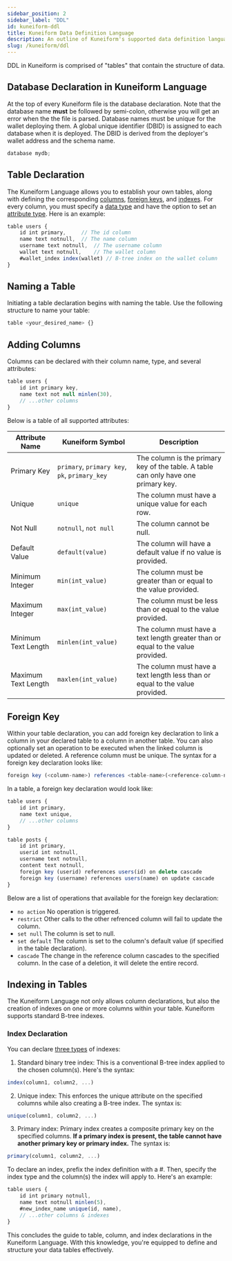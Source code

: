 ```yaml
---
sidebar_position: 2
sidebar_label: "DDL"
id: kuneiform-ddl
title: Kuneiform Data Definition Language
description: An outline of Kuneiform's supported data definition language.
slug: /kuneiform/ddl
---
```


DDL in Kuneiform is comprised of "tables" that contain the structure of data.

## Database Declaration in Kuneiform Language

At the top of every Kuneiform file is the database declaration. Note that the database name **must** be followed by semi-colon, otherwise you will get an error when the the file is parsed. Database names must be unique for the wallet deploying them. A global
unique identifier (DBID) is assigned to each database when it is deployed. The DBID is derived from the deployer's wallet address
and the schema name.

```typescript
database mydb;
```

## Table Declaration

The Kuneiform Language allows you to establish your own tables, along with defining the corresponding [columns](#adding-columns), [foreign keys](#foreign-key), and [indexes](#indexing-in-tables). For every column, you must specify a [data type](/docs/kuneiform/supported-features#data-types) and have the option to set an [attribute type](/docs/kuneiform/supported-features#attributes). Here is an example:

```typescript
table users {
    id int primary,     // The id column
    name text notnull,  // The name column
    username text notnull,  // The username column
    wallet text notnull,    // The wallet column
    #wallet_index index(wallet) // B-tree index on the wallet column
}
```

## Naming a Table

Initiating a table declaration begins with naming the table. Use the following structure to name your table:

```typescript
table <your_desired_name> {}
```

## Adding Columns

Columns can be declared with their column name, type, and several attributes:

```typescript
table users {
    id int primary key,
    name text not null minlen(30),
    // ...other columns
}
```

Below is a table of all supported attributes:

| Attribute Name | Kuneiform Symbol | Description |
| --------- | --------- | ----------- |
| Primary Key | `primary`, `primary key`, `pk`, `primary_key` | The column is the primary key of the table.  A table can only have one primary key. |
| Unique | `unique` | The column must have a unique value for each row. |
| Not Null | `notnull`, `not null` | The column cannot be null. |
| Default Value | `default(value)` | The column will have a default value if no value is provided. |
| Minimum Integer | `min(int_value)` | The column must be greater than or equal to the value provided. |
| Maximum Integer | `max(int_value)` | The column must be less than or equal to the value provided. |
| Minimum Text Length | `minlen(int_value)` | The column must have a text length greater than or equal to the value provided. |
| Maximum Text Length | `maxlen(int_value)` | The column must have a text length less than or equal to the value provided. |

## Foreign Key

Within your table declaration, you can add foreign key declaration to link a column in your declared table to a column in another table. You can also optionally set an operation to be executed when the linked column is updated or deleted. A reference column must be unique. The syntax for a foreign key declaration looks like:

```typescript
foreign key (<column-name>) references <table-name>(<reference-column-name>) on update | delete <foreign-key-operation>
```

In a table, a foreign key declaration would look like:

```typescript
table users {
    id int primary,
    name text unique,
    // ...other columns
}

table posts {
    id int primary,
    userid int notnull,
    username text notnull,
    content text notnull,
    foreign key (userid) references users(id) on delete cascade
    foreign key (username) references users(name) on update cascade
}
```

Below are a list of operations that available for the foreign key declaration:

- ```no action``` No operation is triggered.
- ```restrict``` Other calls to the other refrenced column will fail to update the column.
- ```set null``` The column is set to null.
- ```set default``` The column is set to the column's default value (if specified in the table declaration).
- ```cascade``` The change in the reference column cascades to the specified column.  In the case of a deletion, it will delete the entire record.

## Indexing in Tables

The Kuneiform Language not only allows column declarations, but also the creation of indexes on one or more columns within your table. Kuneiform supports standard B-tree indexes.

### Index Declaration

You can declare [three types](/docs/kuneiform/supported-features#indexes) of indexes:

1. Standard binary tree index: This is a conventional B-tree index applied to the chosen column(s). Here's the syntax:

```typescript
index(column1, column2, ...)
```

2. Unique index: This enforces the unique attribute on the specified columns while also creating a B-tree index. The syntax is:

```typescript
unique(column1, column2, ...)
```

3. Primary index: Primary index creates a composite primary key on the specified columns. **If a primary index is present, the table cannot have another primary key or primary index.** The syntax is:

```typescript
primary(column1, column2, ...)
```

To declare an index, prefix the index definition with a #. Then, specify the index type and the column(s) the index will apply to. Here's an example:

```typescript
table users {
    id int primary notnull,
    name text notnull minlen(5),
    #new_index_name unique(id, name),
    // ...other columns & indexes
}
```

This concludes the guide to table, column, and index declarations in the Kuneiform Language. With this knowledge, you're equipped to define and structure your data tables effectively.

